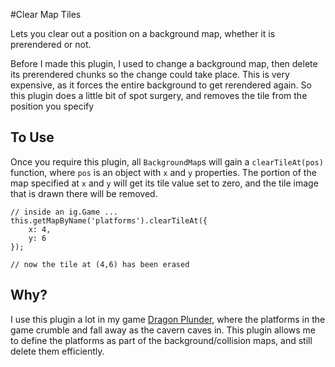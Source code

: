 #Clear Map Tiles

Lets you clear out a position on a background map, whether it is prerendered or not. 

Before I made this plugin, I used to change a background map, then delete its prerendered chunks so the change could take place. This is very expensive, as it forces the entire background to get rerendered again. So this plugin does a little bit of spot surgery, and removes the tile from the position you specify

## To Use

Once you require this plugin, all `BackgroundMap`s will gain a `clearTileAt(pos)` function, where `pos` is an object with `x` and `y` properties. The portion of
the map specified at `x` and `y` will get its tile value set to zero, and the tile image that is drawn there will be removed.

```
// inside an ig.Game ...
this.getMapByName('platforms').clearTileAt({
	x: 4,
	y: 6
});

// now the tile at (4,6) has been erased
```

## Why?

I use this plugin a lot in my game [Dragon Plunder](http://www.indiedb.com/games/dragon-plunder), where the platforms in the game crumble and fall away
as the cavern caves in. This plugin allows me to define the platforms as part of the background/collision maps, and still delete them efficiently.


